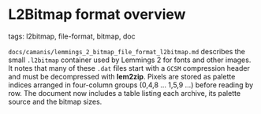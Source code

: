 # L2Bitmap format overview

tags: l2bitmap, file-format, bitmap, doc

`docs/camanis/lemmings_2_bitmap_file_format_l2bitmap.md` describes the small `.l2bitmap` container used by Lemmings 2 for fonts and other images. It notes that many of these `.dat` files start with a `GCSM` compression header and must be decompressed with **lem2zip**. Pixels are stored as palette indices arranged in four-column groups (0,4,8 … 1,5,9 …) before reading by row. The document now includes a table listing each archive, its palette source and the bitmap sizes.
